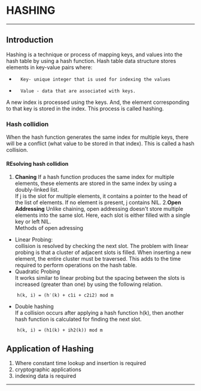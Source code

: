 #	HASHING
***
##	Introduction
Hashing is a technique or process of mapping keys, and values into the hash table by using a hash function.
Hash table data structure stores elements in key-value pairs where:
-		Key- unique integer that is used for indexing the values
-		Value - data that are associated with keys.
A new index is processed using the keys. And, the element corresponding to that key is stored in the index. This process is called hashing.
### Hash collidion
When the hash function generates the same index for multiple keys, there will be a conflict (what value to be stored in that index). This is called a hash collision.
#### REsolving hash collidion
1. **Chaning**
If a hash function produces the same index for multiple elements, these elements are stored in the same index by using a doubly-linked list.<br/>
If j is the slot for multiple elements, it contains a pointer to the head of the list of elements. If no element is present, j contains NIL.
2.**Open Addressing**
Unlike chaining, open addressing doesn't store multiple elements into the same slot. Here, each slot is either filled with a single key or left NIL.<br/>
Methods of open adressing
-	Linear Probing: <br/>
collision is resolved by checking the next slot.
The problem with linear probing is that a cluster of adjacent slots is filled. When inserting a new element, the entire cluster must be traversed. This adds to the time required to perform operations on the hash table.
-	Quadratic Probing<br/>
It works similar to linear probing but the spacing between the slots is increased (greater than one) by using the following relation.
```
	h(k, i) = (h′(k) + c1i + c2i2) mod m
```
-	Double hashing<br/>
If a collision occurs after applying a hash function h(k), then another hash function is calculated for finding the next slot.
```
	h(k, i) = (h1(k) + ih2(k)) mod m
```
##	Application of Hashing
1. Where constant time lookup and insertion is required
2. cryptographic applications
3. indexing data is required
***
